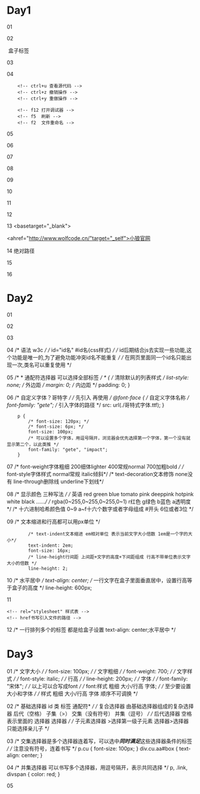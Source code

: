 # Day1
01 <!-- 新建文件的时候一定要有后缀 网页后缀 是html -->
    <!-- 生成网页 英文感叹号！+ 回车键/tab键 -->
    <!-- 生成网页 html:5 + 回车键/tab键 -->
    <!-- open in browser 浏览器打开的插件-->
    <!-- ctrl+/ 生成注释 -->
    <!-- 注释 给开发人员备注看的 不会显示在网页中 -->
    <!-- web前端标准 -->
    <!-- 复制一行 alt + shift + 下 -->
    <!-- web前端标准 -->
    <!-- html 结构标准 网页内容骨架的标记和分类-->
    <!-- css 样式标准 网页内容排版和美化-->
    <!-- javascript 行为标准 网页里面的功能（数据交互 特效 ）-->

02<!-- html有不同版本 html1.0 2.0 3.0 4.0 严格版xhtml 5.0 -->
<!DOCTYPE html>
<!-- DOCTYPE文档声明 作用是告诉浏览器以下网站是使用哪个版本语法 !DOCTYPE html h5版本-->
<!-- html代表整个网页 网页根元素-->
<html lang="en">
    <!-- 网页的头部head，书写的内容是浏览器的配置 -->
    <head>
        <meta charset="UTF-8">
        <!-- charset字符集  UTF-8国际编码 作用 世界上有很多语言，统一一个编码 可以在不同地区打开网页 能正确编译字符-->
        <meta http-equiv="X-UA-Compatible" content="IE=edge">
        <!--content="IE=edge" 如果是ie浏览器优先使用高版本内核去渲染页面  -->
        <meta name="viewport" content="width=device-width, initial-scale=1.0">
        <!-- viewport 视口 浏览器可视区域 手机端浏览器自带视口缩放 会把pc端的网页缩小 如果加了这个代码禁止缩放 -->
        <title>我的第二个网站</title>
        <!-- title网站标题 -->
    </head>
    <!-- 网页的身体body，书写的内容是用户浏览 -->
    <body>
      <!-- AutoFileName 自动补全文件名-->
      <img src="cxk.gif" alt="">
      <!-- Auto Rename Tag 自动重命名标签 -->
      <span>盒子标签</span>
      <!-- vscode-icons 显示文件图标 -->
      <!-- live servce 服务器环境打开网页 -->
    </body>
</html>

03 	<!-- 并列关系：同级关系 兄弟关系 -->
       <!-- 包含关系：嵌套关系 父子关系 -->

04 <!-- tab缩进 -->
        <!-- shift+tab退格  -->
        <!-- 以后写代码都要缩进 -->
        
        <!-- ctrl+u 查看源代码 -->
        <!-- ctrl+z 撤销操作 -->
        <!-- ctrl+y 重做操作 -->

        <!-- f12 打开调试器 -->
        <!-- f5  刷新 -->
        <!-- f2  文件重命名 -->

05 <!-- h1一级标题 -->
    <!-- p 段落标签 -->

06 <!-- h1到h6 一级到六级 特点：加粗 独占一行 有默认间距-->
    <!-- p 段落 特点： 独占一行 有默认间距-->

07 <!-- 换行标签br -->
<!-- 水平分割线 hr-->

08 <!-- 盒子标签总结： -->
    <!-- div 划分 一般结合css实现网页分区布局 一行只能排列一个 独占一行-->
    <!-- span 范围  小盒子 在大盒子里面再进行划分范围 一行排列多个 -->
    <!-- html css 单词 布局属性 -->
    <!-- js 单词 逻辑 -->

09 <!-- 标签img -->
    <!-- 标签属性 k="v" k="v" 多个属性空格隔开 没有顺序之分 -->
    <!-- 每个标签都会有不同的属性 -->
    <!-- src 必须 引入图片的路径（相对路径 绝对路径） -->
    <!-- alt 图片不能正常显示时出现的文本提示（提高用户体验） -->
    <!-- title 标题 鼠标移上图片悬停显示 -->
    <!-- width宽度 height高度  宽和高只设置一个可以等比例缩放-->

10 <!-- 超链接 a -->
<!-- 标签属性 href 设置跳转的地址 -->
<!-- 网络地址，注意需要添加协议符号https://  或者http:// -->
<!-- 跳转到本地地址 -->
<!-- 跳转到图片文件 -->

11 <!-- 本页面跳转 锚点跳转  -->
<!-- 固定格式 id="名称"  href="#id名称"-->
<!-- p{我是第$个}*100 -->

12 <!-- emmet语法 快速生成html css-->
    <!-- 标签里面放内容 {内容} -->
    <!-- 生成个数 *-->
    <!-- 生成数字 $ 1 2 3 4-->
    <!-- 嵌套关系 > -->
    <!-- 同级关系 + -->
    <!-- div>p*3 -->
    <!-- h1+p*3+h2+p*4 -->

13  <!-- 统一添加新标签打开超链接 -->
<basetarget="_blank">
<!-- target="_blank" 新标签打开超链接 -->
<ahref="http://www.wolfcode.cn/"target="_self">小狼官网</a>	

14 绝对路径
<!-- 图片路径 文件路径 -->
<!-- 本地绝对路径：从盘符出发去找文件 找到文件右键属性 位置 复制 + 文件名和后缀名 -->
<!-- 网络绝对路径：在网络找到一个文件，右键 复制图片地址 -->
<!-- 注意：绝对路径不可迁移 -->

15 <!-- 相对路径：从html文件自身出发去查找目标文件 -->
<!-- 三种情况  -->
<!-- 同级查找：直接书写文件名+后缀名 或者 ./文件名+后缀名-->
<!-- 查找下一级 文件夹名称+文件名和后缀名-->
<!-- 查找上一级 ../向上一级 -->
16 <!-- &nbsp;空格 浏览器只能识别一个 多个要使用特殊字符 -->
# Day2
01 <!--
    &nbsp; 空格
    &gt; 大于号
    &lt; 小于号
    &copy; 版权符号
    -->

02 <!-- 列表根据情况去使用，一般会取消默认样式去自定义  ul>li ol>li一般用来制作导航 商品列表等-->
    <!-- 注意:不建议在ul>li/ol>li/dl>dt+dd 之间放其他标签 -->
    <!-- 其他标签可放在li和dd里面,li和dd是容器,里面可存放任何标签-->
    <!-- 有序列表 ol>li -->
<!-- 无序列表 ul>li-->
<!-- 自定义列表 dl>dt+dd dl是自定义列表的整体  dt列表的标题 dd列表的详情和描述-->

03 <!-- 基础选择器:标签 id 类  *通配符 -->
    <!-- 类名定义和使用 class="类名" 类名不能数字开头也不能纯数字  选择的时候要通过 .类名{css样式} -->
    <!-- 类名可以加多个,用空格隔开 class="类名1 类名2 ..."-->
    <!-- 类名的命名规范:建议使用英文命名  http://t.zoukankan.com/leolichao-p-9456206.html  好处:方便维护,方便团队合作-->

<!-- 复合选择器:由基础选择器组成的复杂一点选择器 交集 并集 后代 子级  -->

04 /* 语法 w3c */
        /* id="id名"  #id名{css样式} */
        /* id后期结合js去实现一些功能,这个功能是唯一的,为了避免功能冲突id名不能重复 */
        /* 在网页里面同一个id名只能出现一次,类名可以重复使用 */

05 /*  * 通配符选择器 可以选择全部标签  */
        * {
            /* 清除默认的列表样式 */
            list-style: none;
            /* 外边距 */
            margin: 0;
            /* 内边距 */
            padding: 0;
        }

06  /* 自定义字体？哥特字  */
        /* 先引入 再使用 */
        @font-face {
            /* 自定义字体名称 */
            font-family: "gete";
            /* 引入字体的路径 */
            src: url(./哥特式字体.ttf);
        }

        p {
            /* font-size: 120px; */
            /* font-size: 6px; */
            font-size: 100px;
            /* 可以设置多个字体，用逗号隔开，浏览器会优先选择第一个字体，第一个没有就显示第二个，以此类推 */
            font-family: "gete", "impact";
        }

07  /* font-weight字体粗细 200细体lighter 400常规normal 700加粗bold */
/* font-style字体样式 normal常规 italic倾斜*/
 /* text-decoration文本修饰 none没有 line-through删除线 underline下划线*/

08 /* 显示颜色 三种写法 */
            /* 英语 red green blue tomato pink deeppink hotpink  white black ......*/
            /* rgba(0~255,0~255,0~255,0~1)  r红色 g绿色 b蓝色 a透明度*/
            /* 十六进制哈希颜色值 0~9 a~f十六个数字或者字母组成 #开头 6位或者3位 */

09 /* 文本缩进和行高都可以用px单位  */

            /* text-indent文本缩进 em相对单位 表示当前文字大小倍数 1em是一个字的大小*/
            text-indent: 2em;
            font-size: 16px;
            /* line-height行间距 上间距+文字的高度+下间距组成 行高不带单位表示文字大小的倍数 */
            line-height: 2;

10 /* 水平居中 */
            text-align: center;
/* 一行文字在盒子里面垂直居中，设置行高等于盒子的高度 */
            line-height: 600px;

11 <!-- css书写位置 -->
    <!-- 内嵌式css 书写在head内部的style标签里面的-->
    <!-- 推荐使用：书写一次可控制一个页面的标签-->
 <!-- 在头部书写一个link标签去引入css文件 -->
    <!-- rel="stylesheet" 样式表 -->
    <!-- href书写引入文件的路径 -->
 <!-- 推荐使用，书写一次控制多个页面 -->
 <!-- 行内式css 书写在标签身上style属性里面的 不推荐使用 书写一次一次只能修改一个标签-->

12 /* 一行排列多个的标签 都是给盒子设置 text-align: center;水平居中 */
# Day3
01 /* 文字大小 */
            /* font-size: 100px; */
            /* 文字粗细 */
            /* font-weight: 700; */
            /* 文字样式 */
            /* font-style: italic; */
            /* 行高 */
            /* line-height: 200px; */
            /* 字体 */
            /* font-family: "宋体"; */
            /* 以上可以合写成font */
            /* font:样式 粗细 大小/行高 字体; */
            /* 至少要设置 大小和字体 */
            /* 样式 粗细 大小/行高 字体 顺序不可调换 */

02  /* 基础选择器 id 类 标签 通配符* */
        /* 复合选择器 由基础选择器组成的复杂选择器 后代（空格） 子集（>） 交集（没有符号） 并集（逗号） */
        /* 后代选择器 空格表示里面的  选择器 选择器  */
/* 子元素选择器 >选择第一级子元素 选择器>选择器 只能选择亲儿子 */

03  /* 交集选择器是多个选择器连着写，可以选中***同时满足***这些选择器条件的标签 */
        /* 注意没有符号，连着书写 */
        p.cu {
            font-size: 100px;
        }
        div.cu.aa#box {
            text-align: center;
        }

04 /* 并集选择器 可以书写多个选择器，用逗号隔开，表示共同选择  */
        p,
        .link,
        divspan {
            color: red;
        }

05 	



